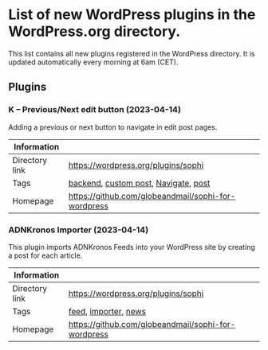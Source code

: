 # List of new WordPress plugins in the WordPress.org directory.

This list contains all new plugins registered in the WordPress directory. It is updated automatically every morning at 6am (CET).

## Plugins 

### K &#8211; Previous/Next edit button (2023-04-14)

Adding a previous or next button to navigate in edit post pages.

| Information |  | 
|--------|-------|
| Directory link | https://wordpress.org/plugins/sophi|
| Tags   | [backend](https://wordpress.org/plugins/tags/backend), [custom post](https://wordpress.org/plugins/tags/custom-post), [Navigate](https://wordpress.org/plugins/tags/Navigate), [post](https://wordpress.org/plugins/tags/post)|
| Homepage   | https://github.com/globeandmail/sophi-for-wordpress|


### ADNKronos Importer (2023-04-14)

This plugin imports ADNKronos Feeds into your WordPress site by creating a post for each article.

| Information |  | 
|--------|-------|
| Directory link | https://wordpress.org/plugins/sophi|
| Tags   | [feed](https://wordpress.org/plugins/tags/feed), [importer](https://wordpress.org/plugins/tags/importer), [news](https://wordpress.org/plugins/tags/news)|
| Homepage   | https://github.com/globeandmail/sophi-for-wordpress|



